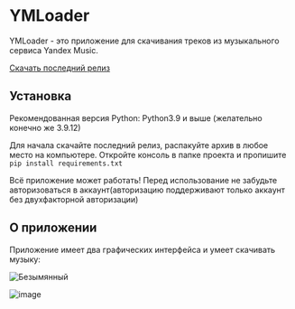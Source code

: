 # YMLoader
YMLoader - это приложение для скачивания треков из музыкального сервиса Yandex Music.

[Скачать последний релиз](https://github.com/drt9739/YMLoader/releases/tag/maybeStable)

## Установка
Рекомендованная версия Python: Python3.9 и выше (желательно конечно же 3.9.12)


Для начала скачайте последний релиз, распакуйте архив в любое место на компьютере. Откройте консоль в папке проекта и пропишите
`pip install requirements.txt`

Всё приложение может работать!
Перед использование не забудьте авторизоваться в аккаунт(авторизацию поддерживают только аккаунт без двухфакторной авторизации)


## О приложении
Приложение имеет два графических интерфейса и умеет скачивать музыку:

![Безымянный](https://user-images.githubusercontent.com/87109163/201590542-7881ae8f-c05b-4f0f-9e65-38de2f32a7f4.png)


![image](https://user-images.githubusercontent.com/87109163/201589976-a7ed0f78-46c0-4559-bf17-36fc749a1d15.png)

